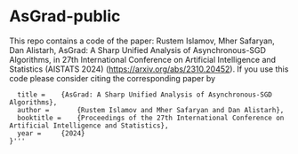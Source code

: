 # AsGrad-public

This repo contains a code of the paper: Rustem Islamov, Mher Safaryan, Dan Alistarh, AsGrad: A Sharp Unified Analysis of Asynchronous-SGD Algorithms, in 27th International Conference on Artificial Intelligence and Statistics (AISTATS 2024) (https://arxiv.org/abs/2310.20452). If you use this code please consider citing the corresponding paper by


```@InProceedings{islamov2023asgrad,
  title = 	 {AsGrad: A Sharp Unified Analysis of Asynchronous-SGD Algorithms},
  author =       {Rustem Islamov and Mher Safaryan and Dan Alistarh},
  booktitle = 	 {Proceedings of the 27th International Conference on Artificial Intelligence and Statistics},
  year = 	 {2024}
}'''

